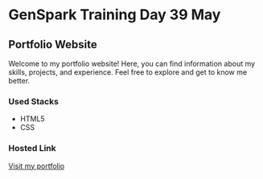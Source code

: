# GenSpark Training Day 39 May

## Portfolio Website

Welcome to my portfolio website! Here, you can find information about my skills, projects, and experience. Feel free to explore and get to know me better.

### Used Stacks

- HTML5
- CSS

### Hosted Link

[Visit my portfolio](https://665ef41477ca6007def87c56--ephemeral-gnome-39be1c.netlify.app/)



